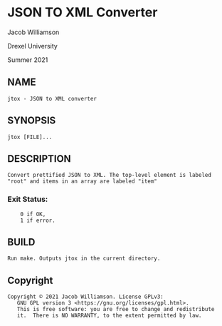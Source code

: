 # JSON TO XML Converter
Jacob Williamson

Drexel University

Summer 2021

## NAME
    jtox - JSON to XML converter
## SYNOPSIS
    jtox [FILE]...
## DESCRIPTION
    Convert prettified JSON to XML. The top-level element is labeled
    "root" and items in an array are labeled "item"
### Exit Status:
        0 if OK,
        1 if error. 
## BUILD
    Run make. Outputs jtox in the current directory.
## Copyright
    Copyright © 2021 Jacob Williamson. License GPLv3:
       GNU GPL version 3 <https://gnu.org/licenses/gpl.html>.
       This is free software: you are free to change and redistribute
       it.  There is NO WARRANTY, to the extent permitted by law.